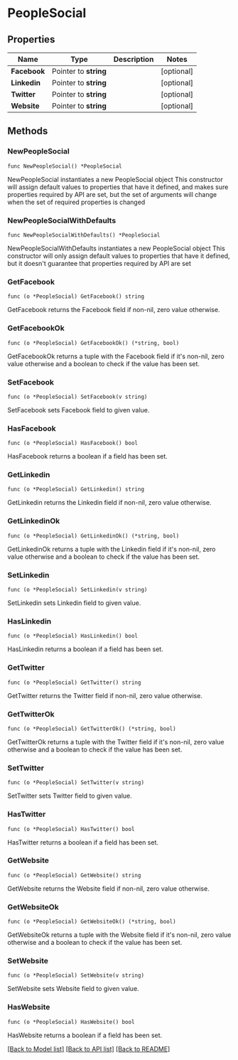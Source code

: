# PeopleSocial

## Properties

Name | Type | Description | Notes
------------ | ------------- | ------------- | -------------
**Facebook** | Pointer to **string** |  | [optional] 
**Linkedin** | Pointer to **string** |  | [optional] 
**Twitter** | Pointer to **string** |  | [optional] 
**Website** | Pointer to **string** |  | [optional] 

## Methods

### NewPeopleSocial

`func NewPeopleSocial() *PeopleSocial`

NewPeopleSocial instantiates a new PeopleSocial object
This constructor will assign default values to properties that have it defined,
and makes sure properties required by API are set, but the set of arguments
will change when the set of required properties is changed

### NewPeopleSocialWithDefaults

`func NewPeopleSocialWithDefaults() *PeopleSocial`

NewPeopleSocialWithDefaults instantiates a new PeopleSocial object
This constructor will only assign default values to properties that have it defined,
but it doesn't guarantee that properties required by API are set

### GetFacebook

`func (o *PeopleSocial) GetFacebook() string`

GetFacebook returns the Facebook field if non-nil, zero value otherwise.

### GetFacebookOk

`func (o *PeopleSocial) GetFacebookOk() (*string, bool)`

GetFacebookOk returns a tuple with the Facebook field if it's non-nil, zero value otherwise
and a boolean to check if the value has been set.

### SetFacebook

`func (o *PeopleSocial) SetFacebook(v string)`

SetFacebook sets Facebook field to given value.

### HasFacebook

`func (o *PeopleSocial) HasFacebook() bool`

HasFacebook returns a boolean if a field has been set.

### GetLinkedin

`func (o *PeopleSocial) GetLinkedin() string`

GetLinkedin returns the Linkedin field if non-nil, zero value otherwise.

### GetLinkedinOk

`func (o *PeopleSocial) GetLinkedinOk() (*string, bool)`

GetLinkedinOk returns a tuple with the Linkedin field if it's non-nil, zero value otherwise
and a boolean to check if the value has been set.

### SetLinkedin

`func (o *PeopleSocial) SetLinkedin(v string)`

SetLinkedin sets Linkedin field to given value.

### HasLinkedin

`func (o *PeopleSocial) HasLinkedin() bool`

HasLinkedin returns a boolean if a field has been set.

### GetTwitter

`func (o *PeopleSocial) GetTwitter() string`

GetTwitter returns the Twitter field if non-nil, zero value otherwise.

### GetTwitterOk

`func (o *PeopleSocial) GetTwitterOk() (*string, bool)`

GetTwitterOk returns a tuple with the Twitter field if it's non-nil, zero value otherwise
and a boolean to check if the value has been set.

### SetTwitter

`func (o *PeopleSocial) SetTwitter(v string)`

SetTwitter sets Twitter field to given value.

### HasTwitter

`func (o *PeopleSocial) HasTwitter() bool`

HasTwitter returns a boolean if a field has been set.

### GetWebsite

`func (o *PeopleSocial) GetWebsite() string`

GetWebsite returns the Website field if non-nil, zero value otherwise.

### GetWebsiteOk

`func (o *PeopleSocial) GetWebsiteOk() (*string, bool)`

GetWebsiteOk returns a tuple with the Website field if it's non-nil, zero value otherwise
and a boolean to check if the value has been set.

### SetWebsite

`func (o *PeopleSocial) SetWebsite(v string)`

SetWebsite sets Website field to given value.

### HasWebsite

`func (o *PeopleSocial) HasWebsite() bool`

HasWebsite returns a boolean if a field has been set.


[[Back to Model list]](../README.md#documentation-for-models) [[Back to API list]](../README.md#documentation-for-api-endpoints) [[Back to README]](../README.md)


